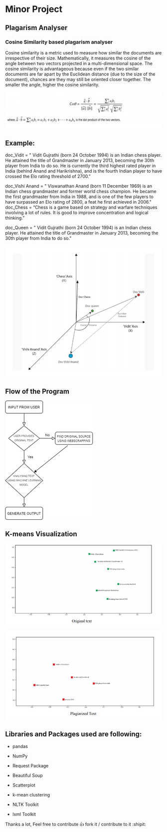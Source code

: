 # Minor Project

## Plagarism Analyser 

### Cosine Similarity based plagarism analyser 

Cosine similarity is a metric used to measure how similar the documents
are irrespective of their size. Mathematically, it measures the cosine of the
angle between two vectors projected in a multi-dimensional space. The
cosine similarity is advantageous because even if the two similar
documents are far apart by the Euclidean distance (due to the size of the
document), chances are they may still be oriented closer together. The
smaller the angle, higher the cosine similarity.






![](https://github.com/Dhyani01/Plagiarism-Analyzer/blob/main/myfolder/Cosine_Formula.png?raw=true)

## Example:

doc_Vidit = " Vidit Gujrathi (born 24 October 1994) is an
Indian chess player. He attained the title of Grandmaster in January
2013, becoming the 30th player from India to do so. He is currently
the third highest rated player in India (behind Anand and
Harikrishna), and is the fourth Indian player to have crossed the Elo
rating threshold of 2700."


doc_Vishi Anand = " Viswanathan Anand (born 11 December 1969) is
an Indian chess grandmaster and former world chess champion. He
became the first grandmaster from India in 1988, and is one of the few
players to have surpassed an Elo rating of 2800, a feat he first
achieved in 2006."
doc_Chess = “Chess is a game based on strategy and warfare
techniques involving a lot of rules. It is good to improve concentration
and logical thinking.”



doc_Queen = " Vidit Gujrathi (born 24 October 1994) is an
Indian chess player. He attained the title of Grandmaster in January
2013, becoming the 30th player from India to do so."





![](https://github.com/Dhyani01/Plagiarism-Analyzer/blob/main/myfolder/Vector_Display.png?raw=true)

## Flow of the Program

![](https://github.com/Dhyani01/Plagiarism-Analyzer/blob/main/myfolder/flow.png?raw=true)
## K-means Visualization


![](https://github.com/Dhyani01/Plagiarism-Analyzer/blob/main/myfolder/Orignal.png?raw=true)

![](https://github.com/Dhyani01/Plagiarism-Analyzer/blob/main/myfolder/Duplicate.png?raw=true)

## Libraries and Packages used are following:
- pandas

- NumPy

- Request Package

- Beautiful Soup

- Scatterplot

- k-mean clustering

- NLTK Toolkit

- lxml Toolkit



 Thanks a lot, Feel free to contribute :+1: fork it / contribute to it :shipit:
